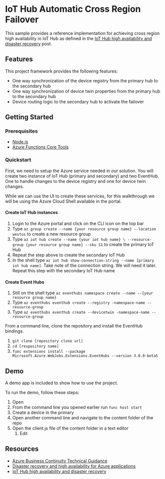 # IoT Hub Automatic Cross Region Failover

This sample provides a reference implementation for achieving cross region high availability in IoT Hub as defined in the [IoT Hub high availability and disaster recovery](https://docs.microsoft.com/en-us/azure/iot-hub/iot-hub-ha-dr) post.

## Features

This project framework provides the following features:

* One way synchronization of the device registry from the primary hub to the secondary hub
* One way synchronization of device twin properties from the primary hub to the secondary hub
* Device routing logic to the secondary hub to activate the failover

## Getting Started

### Prerequisites

- [Node.js](https://nodejs.org/en/)
- [Azure Functions Core Tools](https://www.npmjs.com/package/azure-functions-core-tools)

### Quickstart

First, we need to setup the Azure service needed in our solution. You will create two instance of IoT Hub (primary and secondary) and two EventHub. One to handle changes to the device registry and one for device twin changes.

While we can use the UI to create these services, for this walkthrough we will be using the Azure Cloud Shell available in the portal.

#### Create IoT Hub instances

1. Login to the Azure portal and click on the CLI icon on the top bar
2. Type `az group create --name {your resource group name} --location westus` to create a new resource group 
3. Type `az iot hub create --name {your iot hub name} \
   --resource-group {your resource group name} --sku S1` to create the primary IoT Hub
4. Repeat the step above to create the secondary IoT Hub
5. In the shell type `az iot hub show-connection-string --name [primary iot hub name]`. Take note of the connection string. We will need it later. Repeat this step with the secondary IoT Hub name 

#### Create Event Hubs  

1. Still on the shell type `az eventhubs namespace create --name --{your resource group name}`
2. Type `az eventhubs eventhub create --registry -namespace-name --resource-group`
3. Type `az eventhubs eventhub create --devicetwin -namespace-name --resource-group`

From a command line, clone the repository and install the EventHub bindings. 

1. `git clone [repository clone url]`
2. `cd [respository name]`
3. `func extensions install --package Microsoft.Azure.WebJobs.Extensions.EventHubs --version 3.0.0-beta5`
   


## Demo

A demo app is included to show how to use the project.

To run the demo, follow these steps:

1. Open 
2. From the command line you opened earlier run `func host start`
3. Create a device in the primary
4. Open another command line and navigate to the content folder of the repo
5. Open the client.js file of the content folder in a text editor
    1. Edit

## Resources

- [Azure Business Continuity Technical Guidance](https://docs.microsoft.com/azure/architecture/resiliency/) 
- [Disaster recovery and high availability for Azure applications](https://msdn.microsoft.com/library/dn251004.aspx)
- [IoT Hub high availability and disaster recovery](https://docs.microsoft.com/en-us/azure/iot-hub/iot-hub-ha-dr)